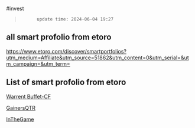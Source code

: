 #invest

> 			update time: 2024-06-04 19:27
## all smart profolio from etoro
https://www.etoro.com/discover/smartportfolios?utm_medium=Affiliate&utm_source=51862&utm_content=0&utm_serial=&utm_campaign=&utm_term=

## List of smart profolio from etoro
[Warrent Buffet-CF](https://financeillustrated.com/copyfunds/warrenbuffetl?1717329797650)

[GainersQTR](https://financeillustrated.com/copyfunds/gainers?1717329868198)

[InTheGame](https://financeillustrated.com/copyfunds/inthegame?1717330045206)

